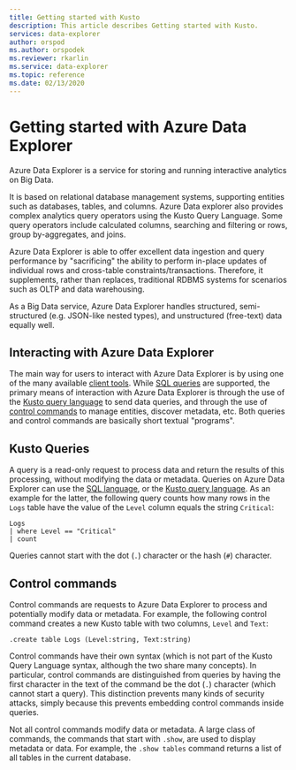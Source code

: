```yaml
---
title: Getting started with Kusto
description: This article describes Getting started with Kusto.
services: data-explorer
author: orspod
ms.author: orspodek
ms.reviewer: rkarlin
ms.service: data-explorer
ms.topic: reference
ms.date: 02/13/2020
---
```

# Getting started with Azure Data Explorer

Azure Data Explorer is a service for storing and running interactive analytics on Big Data.

It is based on relational database management systems, supporting entities such as databases, tables, and columns. Azure Data explorer also provides complex analytics query operators using the Kusto Query Language. Some query operators include calculated columns, searching and filtering or rows, group by-aggregates, and joins.

Azure Data Explorer is able to offer excellent data ingestion and query performance by "sacrificing" the ability to perform in-place updates of individual rows and cross-table constraints/transactions. Therefore, it supplements, rather than replaces, traditional RDBMS systems for scenarios such as OLTP and data warehousing.

As a Big Data service, Azure Data Explorer handles structured, semi-structured (e.g. JSON-like nested types), and unstructured (free-text) data equally well.

## Interacting with Azure Data Explorer

The main way for users to interact with Azure Data Explorer is by using one of the many available [client tools](../tools/index.md). While [SQL queries](../api/tds/t-sql.md) are supported, the primary means of interaction with Azure Data Explorer is through the use of the [Kusto query language](../query/index.md) to send data queries, and through the use of [control commands](../management/index.md) to manage entities, discover metadata, etc. Both queries and control commands are basically short textual "programs".

## Kusto Queries

A query is a read-only request to process data and return the results of this processing, without modifying the data or metadata. Queries on Azure Data Explorer
can use the [SQL language](../api/tds/t-sql.md), or the [Kusto query language](../query/index.md). As an example for the latter, the following query counts how many rows in the `Logs` table have the value of the `Level` column equals the string `Critical`:

```kusto
Logs
| where Level == "Critical"
| count
```

Queries cannot start with the dot (`.`) character or the hash (`#`) character.

## Control commands

Control commands are requests to Azure Data Explorer to process and potentially modify data or metadata. For example, the following control command creates a new Kusto table with two columns, `Level` and `Text`:

```kusto
.create table Logs (Level:string, Text:string)
```

Control commands have their own syntax (which is not part of the Kusto Query Language syntax, although the two share many concepts). In particular, control commands are distinguished from queries by having the first character in the text of the command be the dot (`.`) character (which cannot start a query).
This distinction prevents many kinds of security attacks, simply because this prevents embedding control commands inside queries.

Not all control commands modify data or metadata. A large class of commands, the commands that start with `.show`, are used to display metadata or data. For example, the `.show tables` command returns a list of all tables in the current database.
